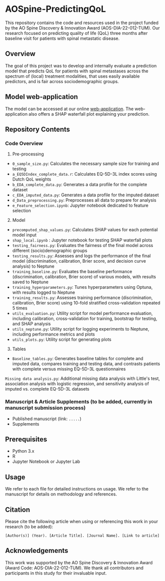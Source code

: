 # AOSpine-PredictingQoL

This repository contains the code and resources used in the project funded by the AO Spine Discovery & Innovation Award (AOS-DIA-22-012-TUM). Our research focused on predicting quality of life (QoL) three months after baseline visit for patients with spinal metastatic disease.

## Overview

The goal of this project was to develop and internally evaluate a prediction model that predicts QoL for patients with spinal metastases across the spectrum of (local) treatment modalities, that uses easily available predictors, and is fair across sociodemographic groups.

## Model web-application
The model can be accessed at our online [web-application](https://spinalmetastases.streamlit.app). The web-application also offers a SHAP waterfall plot explaining your prediction.

## Repository Contents

### Code Overview
1. Pre-processing
- `0_sample_size.py`: Calculates the necessary sample size for training and testing
- `a_EQ5DIndex_complete_data.r`: Calculates EQ-5D-3L index scores using Dutch QoL weights
- `b_EDA_complete_data.py`: Generates a data profile for the complete dataset
- `c_EDA_imputed_data.py`: Generates a data profile for the imputed dataset
- `d_Data_preprocessing.py`: Preprocesses all data to prepare for analysis
- `e_Feature_selection.ipynb`: Jupyter notebook dedicated to feature selection

2. Model
- `precomputed_shap_values.py`: Calculates SHAP values for each potential model input
- `shap_local.ipynb` : Jupyter notebook for testing SHAP waterfall plots
- `testing_fairness.py`: Evaluates the fairness of the final model across different (socio)demographic groups
- `testing_results.py`: Assesses and logs the performance of the final model (discrimination, calibration, Brier score, and decision curve analysis) to Neptune
- `training_baseline.py`: Evaluates the baseline performance (discrimination, calibration, Brier score) of various models, with results saved to Neptune
- `training_hyperparameters.py`: Tunes hyperparameters using Optuna, with results logged to Neptune
- `training_results.py`: Assesses training performance (discrimination, calibration, Brier score) using 10-fold stratified cross-validation repeated 5 times
- `utils_evaluation.py`: Utility script for model performance evaluation, including calibration, cross-validation for training, bootstrap for testing, and SHAP analysis
- `utils_neptune.py`: Utility script for logging experiments to Neptune, including performance metrics and plots
- `utils_plots.py`: Utility script for generating plots

3. Tables
- `Baseline_tables.py`: Generates baseline tables for complete and imputed data, compares training and testing data, and contrasts patients with complete versus missing EQ-5D-3L questionnaires

`Missing data analysis.py`: Additional missing data analysis with Little's test, association analysis with logistic regression, and sensitivity analysis of imputed vs. complete EQ-5D-3L datasets

### Manuscript & Article Supplements (to be added, currently in manuscript submission process)

- Published manuscript (link: `.....`)
- Supplements

## Prerequisites

- Python 3.x
- R
- Jupyter Notebook or Jupyter Lab

## Usage

We refer to each file for detailed instructions on usage. We refer to the manuscript for details on methodology and references.

## Citation

Please cite the following article when using or referencing this work in your research (to be added):

`[Author(s)] (Year). [Article Title]. [Journal Name]. [Link to article]`

## Acknowledgements

This work was supported by the AO Spine Discovery & Innovation Award (Award Code: AOS-DIA-22-012-TUM). We thank all contributors and participants in this study for their invaluable input.
